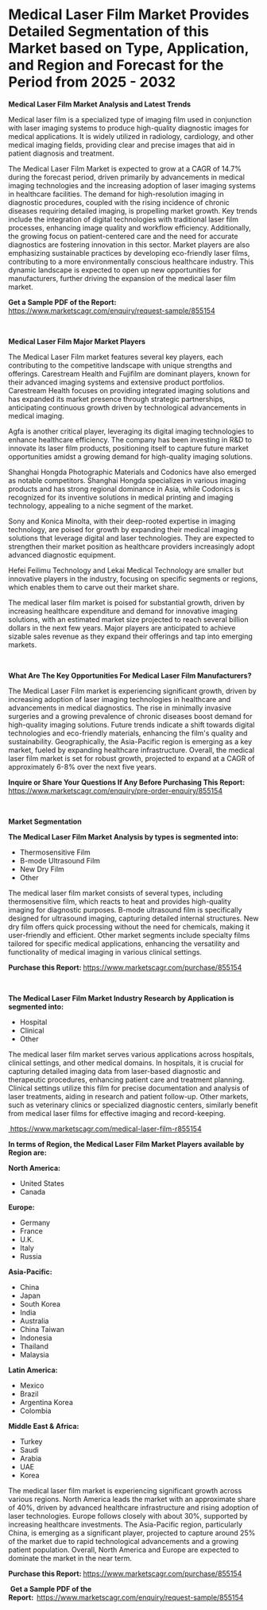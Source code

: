 <p><h1>Medical Laser Film Market Provides Detailed Segmentation of this Market based on Type, Application, and Region and Forecast for the Period from 2025 - 2032</h1></p><p><strong>Medical Laser Film Market Analysis and Latest Trends</strong></p>
<p><p>Medical laser film is a specialized type of imaging film used in conjunction with laser imaging systems to produce high-quality diagnostic images for medical applications. It is widely utilized in radiology, cardiology, and other medical imaging fields, providing clear and precise images that aid in patient diagnosis and treatment.</p><p>The Medical Laser Film Market is expected to grow at a CAGR of 14.7% during the forecast period, driven primarily by advancements in medical imaging technologies and the increasing adoption of laser imaging systems in healthcare facilities. The demand for high-resolution imaging in diagnostic procedures, coupled with the rising incidence of chronic diseases requiring detailed imaging, is propelling market growth. Key trends include the integration of digital technologies with traditional laser film processes, enhancing image quality and workflow efficiency. Additionally, the growing focus on patient-centered care and the need for accurate diagnostics are fostering innovation in this sector. Market players are also emphasizing sustainable practices by developing eco-friendly laser films, contributing to a more environmentally conscious healthcare industry. This dynamic landscape is expected to open up new opportunities for manufacturers, further driving the expansion of the medical laser film market.</p></p>
<p><strong>Get a Sample PDF of the Report:&nbsp;</strong> <a href="https://www.marketscagr.com/enquiry/request-sample/855154?utm_campaign=2515&utm_medium=2&utm_source=Github&utm_content=ia&utm_term=16042025&utm_id=medical-laser-film">https://www.marketscagr.com/enquiry/request-sample/855154</a></p>
<p>&nbsp;</p>
<p><strong>Medical Laser Film Major Market Players</strong></p>
<p><p>The Medical Laser Film market features several key players, each contributing to the competitive landscape with unique strengths and offerings. Carestream Health and Fujifilm are dominant players, known for their advanced imaging systems and extensive product portfolios. Carestream Health focuses on providing integrated imaging solutions and has expanded its market presence through strategic partnerships, anticipating continuous growth driven by technological advancements in medical imaging.</p><p>Agfa is another critical player, leveraging its digital imaging technologies to enhance healthcare efficiency. The company has been investing in R&D to innovate its laser film products, positioning itself to capture future market opportunities amidst a growing demand for high-quality imaging solutions.</p><p>Shanghai Hongda Photographic Materials and Codonics have also emerged as notable competitors. Shanghai Hongda specializes in various imaging products and has strong regional dominance in Asia, while Codonics is recognized for its inventive solutions in medical printing and imaging technology, appealing to a niche segment of the market.</p><p>Sony and Konica Minolta, with their deep-rooted expertise in imaging technology, are poised for growth by expanding their medical imaging solutions that leverage digital and laser technologies. They are expected to strengthen their market position as healthcare providers increasingly adopt advanced diagnostic equipment.</p><p>Hefei Feilimu Technology and Lekai Medical Technology are smaller but innovative players in the industry, focusing on specific segments or regions, which enables them to carve out their market share.</p><p>The medical laser film market is poised for substantial growth, driven by increasing healthcare expenditure and demand for innovative imaging solutions, with an estimated market size projected to reach several billion dollars in the next few years. Major players are anticipated to achieve sizable sales revenue as they expand their offerings and tap into emerging markets.</p></p>
<p>&nbsp;</p>
<p><strong>What Are The Key Opportunities For Medical Laser Film Manufacturers?</strong></p>
<p><p>The Medical Laser Film market is experiencing significant growth, driven by increasing adoption of laser imaging technologies in healthcare and advancements in medical diagnostics. The rise in minimally invasive surgeries and a growing prevalence of chronic diseases boost demand for high-quality imaging solutions. Future trends indicate a shift towards digital technologies and eco-friendly materials, enhancing the film's quality and sustainability. Geographically, the Asia-Pacific region is emerging as a key market, fueled by expanding healthcare infrastructure. Overall, the medical laser film market is set for robust growth, projected to expand at a CAGR of approximately 6-8% over the next five years.</p></p>
<p><strong>Inquire or Share Your Questions If Any Before Purchasing This Report:</strong> <a href="https://www.marketscagr.com/enquiry/pre-order-enquiry/855154?utm_campaign=2515&utm_medium=2&utm_source=Github&utm_content=ia&utm_term=16042025&utm_id=medical-laser-film">https://www.marketscagr.com/enquiry/pre-order-enquiry/855154</a></p>
<p>&nbsp;</p>
<p><strong>Market Segmentation</strong></p>
<p><strong>The Medical Laser Film Market Analysis by types is segmented into:</strong></p>
<p><ul><li>Thermosensitive Film</li><li>B-mode Ultrasound Film</li><li>New Dry Film</li><li>Other</li></ul></p>
<p><p>The medical laser film market consists of several types, including thermosensitive film, which reacts to heat and provides high-quality imaging for diagnostic purposes. B-mode ultrasound film is specifically designed for ultrasound imaging, capturing detailed internal structures. New dry film offers quick processing without the need for chemicals, making it user-friendly and efficient. Other market segments include specialty films tailored for specific medical applications, enhancing the versatility and functionality of medical imaging in various clinical settings.</p></p>
<p><strong>Purchase this Report:&nbsp;</strong><a href="https://www.marketscagr.com/purchase/855154?utm_campaign=2515&utm_medium=2&utm_source=Github&utm_content=ia&utm_term=16042025&utm_id=medical-laser-film">https://www.marketscagr.com/purchase/855154</a></p>
<p>&nbsp;</p>
<p><strong>The Medical Laser Film Market Industry Research by Application is segmented into:</strong></p>
<p><ul><li>Hospital</li><li>Clinical</li><li>Other</li></ul></p>
<p><p>The medical laser film market serves various applications across hospitals, clinical settings, and other medical domains. In hospitals, it is crucial for capturing detailed imaging data from laser-based diagnostic and therapeutic procedures, enhancing patient care and treatment planning. Clinical settings utilize this film for precise documentation and analysis of laser treatments, aiding in research and patient follow-up. Other markets, such as veterinary clinics or specialized diagnostic centers, similarly benefit from medical laser films for effective imaging and record-keeping.</p></p>
<p><a href="https://www.marketscagr.com/medical-laser-film-r855154?utm_campaign=2515&utm_medium=2&utm_source=Github&utm_content=ia&utm_term=16042025&utm_id=medical-laser-film">&nbsp;https://www.marketscagr.com/medical-laser-film-r855154</a></p>
<p><strong>In terms of Region, the Medical Laser Film Market Players available by Region are:</strong></p>
<p>
    <p> <strong> North America: </strong>
        <ul>
            <li>United States</li>
            <li>Canada</li>
        </ul>
        </p> 
    <p> <strong> Europe: </strong>
        <ul>
            <li>Germany</li>
            <li>France</li>
            <li>U.K.</li>
            <li>Italy</li>
            <li>Russia</li>
        </ul>
        </p> 
    <p> <strong> Asia-Pacific: </strong>
        <ul>
            <li>China</li>
            <li>Japan</li>
            <li>South Korea</li>
            <li>India</li>
            <li>Australia</li>
            <li>China Taiwan</li>
            <li>Indonesia</li>
            <li>Thailand</li>
            <li>Malaysia</li>
        </ul>
        </p> 
    <p> <strong> Latin America: </strong>
        <ul>
            <li>Mexico</li>
            <li>Brazil</li>
            <li>Argentina Korea</li>
            <li>Colombia</li>
        </ul>
        </p> 
    <p> <strong> Middle East & Africa: </strong>
        <ul>
            <li>Turkey</li>
            <li>Saudi</li>
            <li>Arabia</li>
            <li>UAE</li>
            <li>Korea</li>
        </ul>
    </p>
    </p>
<p><p>The medical laser film market is experiencing significant growth across various regions. North America leads the market with an approximate share of 40%, driven by advanced healthcare infrastructure and rising adoption of laser technologies. Europe follows closely with about 30%, supported by increasing healthcare investments. The Asia-Pacific region, particularly China, is emerging as a significant player, projected to capture around 25% of the market due to rapid technological advancements and a growing patient population. Overall, North America and Europe are expected to dominate the market in the near term.</p></p>
<p><strong>Purchase this Report: </strong><a href="https://www.marketscagr.com/purchase/855154?utm_campaign=2515&utm_medium=2&utm_source=Github&utm_content=ia&utm_term=16042025&utm_id=medical-laser-film">https://www.marketscagr.com/purchase/855154</a></p>
<p>&nbsp;<strong>Get a Sample PDF of the Report:&nbsp;&nbsp;</strong><a href="https://www.marketscagr.com/enquiry/request-sample/855154?utm_campaign=2515&utm_medium=2&utm_source=Github&utm_content=ia&utm_term=16042025&utm_id=medical-laser-film">https://www.marketscagr.com/enquiry/request-sample/855154</a></p>
<p><strong></strong></p>
<p><p></p><p></p><p></p></p>